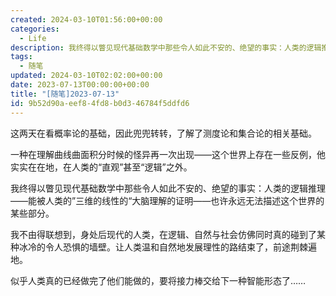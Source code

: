 ```yaml
---
created: 2024-03-10T01:56:00+00:00
categories:
  - Life
description: 我终得以瞥见现代基础数学中那些令人如此不安的、绝望的事实：人类的逻辑推理——能被人类的”三维的线性的“大脑理解的证明——也许永远无法描述这个世界的某些部分
tags:
  - 随笔
updated: 2024-03-10T02:02:00+00:00
date: 2023-07-13T00:00:00+00:00
title: "[随笔]2023-07-13"
id: 9b52d90a-eef8-4fd8-b0d3-46784f5ddfd6
---
```


这两天在看概率论的基础，因此兜兜转转，了解了测度论和集合论的相关基础。

一种在理解曲线曲面积分时候的怪异再一次出现——这个世界上存在一些反例，他实实在在地，在人类的“直观”甚至“逻辑”之外。

我终得以瞥见现代基础数学中那些令人如此不安的、绝望的事实：人类的逻辑推理——能被人类的”三维的线性的“大脑理解的证明——也许永远无法描述这个世界的某些部分。

我不由得联想到，身处后现代的人类，在逻辑、自然与社会仿佛同时真的碰到了某种冰冷的令人恐惧的墙壁。让人类温和自然地发展理性的路结束了，前途荆棘遍地。

似乎人类真的已经做完了他们能做的，要将接力棒交给下一种智能形态了……
